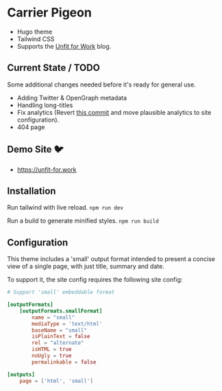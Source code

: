 # Carrier Pigeon

* Hugo theme
* Tailwind CSS
* Supports the [Unfit for Work](https://unfit-for.work) blog.

## Current State / TODO

Some additional changes needed before it's ready for general use.

- Adding Twitter & OpenGraph metadata
- Handling long-titles
- Fix analytics (Revert [this commit](https://github.com/ivan3bx/carrier-pigeon/commit/e5a6a0acac81d984710c431c5e8520874faae8b3) and move plausible analytics to site configuration).
- 404 page

## Demo Site 🐦

- https://unfit-for.work

## Installation

Run tailwind with live reload.
`npm run dev`

Run a build to generate minified styles.
`npm run build`

## Configuration

This theme includes a 'small' output format intended to present
a concise view of a single page, with just title, summary and
date.

To support it, the site config requires the following site config:

```toml
# Support 'small' embeddable format

[outputFormats]
    [outputFormats.smallFormat]
        name = "small"
        mediaType = 'text/html'
        baseName = "small"
        isPlainText = false
        rel = "alternate"
        isHTML = true
        noUgly = true
        permalinkable = false

[outputs]
    page = ['html', 'small']
```
